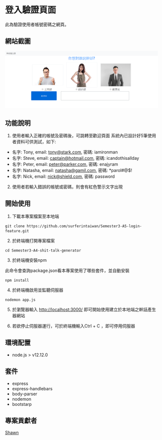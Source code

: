 # 登入驗證頁面
此為驗證使用者帳號密碼之網頁。

## 網站截圖
![網站截圖](https://github.com/surferintaiwan/A4-shit-talk-generator/blob/master/screeshot%20of%20website.png?raw=true)

## 功能說明
1. 使用者輸入正確的帳號及密碼後，可跳轉至歡迎頁面
系統內已設計好5筆使用者資料可供測試，如下:

* 名字: Tony, email: tony@stark.com, 密碼: iamironman
* 名字: Steve, email: captain@hotmail.com, 密碼: icandothisallday
* 名字: Peter, email: peter@parker.com, 密碼: enajyram
* 名字: Natasha, email: natasha@gamil.com, 密碼: *parol#@$!
* 名字: Nick, email: nick@shield.com, 密碼: password
2. 使用者若輸入錯誤的帳號或密碼，則會有紅色警示文字出現


## 開始使用
1. 下載本專案檔案至本地端
```
git clone https://github.com/surferintaiwan/Semester3-A5-login-feature.git
```
2. 於終端機打開專案檔案
```
cd Semester3-A4-shit-talk-generator
```
3. 於終端機安裝npm

此命令會查詢package.json看本專案使用了哪些套件，並自動安裝
```
npm install
```
4. 於終端機啟用並監聽伺服器
```
nodemon app.js
```
5. 於瀏覽器輸入 [http://localhost:3000/](http://localhost:3000/) 即可開始使用建立於本地端之幹話產生器網站

6. 若欲停止伺服器運行，可於終端機輸入Ctrl + C ，即可停用伺服器

## 環境配置
* node.js > v12.12.0

## 套件
* express
* express-handlebars
* body-parser
* nodemon
* bootstarp

## 專案貢獻者
[Shawn](https://github.com/surferintaiwan)